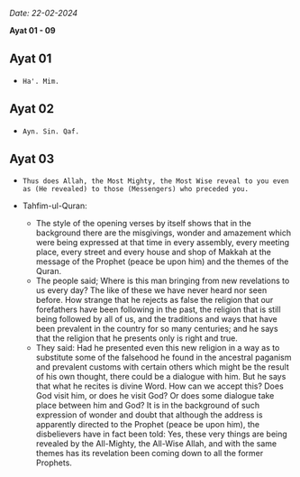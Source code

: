 _Date: 22-02-2024_

**Ayat 01 - 09**

## Ayat 01

- `Ha'. Mim.`

## Ayat 02

- `Ayn. Sin. Qaf.`

## Ayat 03


- `Thus does Allah, the Most Mighty, the Most Wise reveal to you even as (He revealed) to those (Messengers) who preceded you.`

- Tahfim-ul-Quran:
  - The style of the opening verses by itself shows that in the background there are the misgivings, wonder and amazement which were being expressed at that time in every assembly, every meeting place, every street and every house and shop of Makkah at the message of the Prophet (peace be upon him) and the themes of the Quran.
  - The people said; Where is this man bringing from new revelations to us every day? The like of these we have never heard nor seen before. How strange that he rejects as false the religion that our forefathers have been following in the past, the religion that is still being followed by all of us, and the traditions and ways that have been prevalent in the country for so many centuries; and he says that the religion that he presents only is right and true.
  - They said: Had he presented even this new religion in a way as to substitute some of the falsehood he found in the ancestral paganism and prevalent customs with certain others which might be the result of his own thought, there could be a dialogue with him. But he says that what he recites is divine Word. How can we accept this? Does God visit him, or does he visit God? Or does some dialogue take place between him and God? It is in the background of such expression of wonder and doubt that although the address is apparently directed to the Prophet (peace be upon him), the disbelievers have in fact been told: Yes, these very things are being revealed by the All-Mighty, the All-Wise Allah, and with the same themes has its revelation been coming down to all the former Prophets.